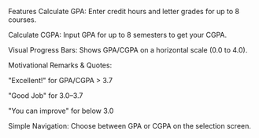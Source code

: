 Features
Calculate GPA: Enter credit hours and letter grades for up to 8 courses.

Calculate CGPA: Input GPA for up to 8 semesters to get your CGPA.

Visual Progress Bars: Shows GPA/CGPA on a horizontal scale (0.0 to 4.0).

Motivational Remarks & Quotes:

"Excellent!" for GPA/CGPA > 3.7

"Good Job" for 3.0–3.7

"You can improve" for below 3.0

Simple Navigation: Choose between GPA or CGPA on the selection screen.
